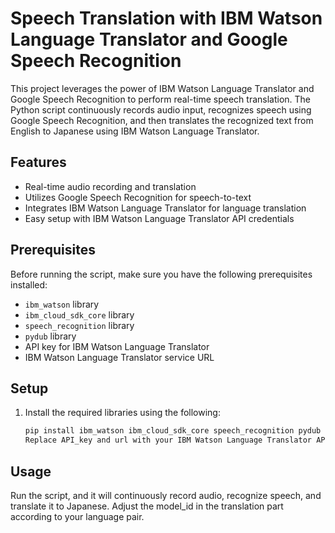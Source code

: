 
# Speech Translation with IBM Watson Language Translator and Google Speech Recognition

This project leverages the power of IBM Watson Language Translator and Google Speech Recognition to perform real-time speech translation. The Python script continuously records audio input, recognizes speech using Google Speech Recognition, and then translates the recognized text from English to Japanese using IBM Watson Language Translator.

## Features
- Real-time audio recording and translation
- Utilizes Google Speech Recognition for speech-to-text
- Integrates IBM Watson Language Translator for language translation
- Easy setup with IBM Watson Language Translator API credentials

## Prerequisites
Before running the script, make sure you have the following prerequisites installed:
- `ibm_watson` library
- `ibm_cloud_sdk_core` library
- `speech_recognition` library
- `pydub` library
- API key for IBM Watson Language Translator
- IBM Watson Language Translator service URL

## Setup
1. Install the required libraries using the following:
   ```bash
   pip install ibm_watson ibm_cloud_sdk_core speech_recognition pydub
   Replace API_key and url with your IBM Watson Language Translator API credentials.

## Usage
Run the script, and it will continuously record audio, recognize speech, and translate it to Japanese. Adjust the model_id in the translation part according to your language pair.
